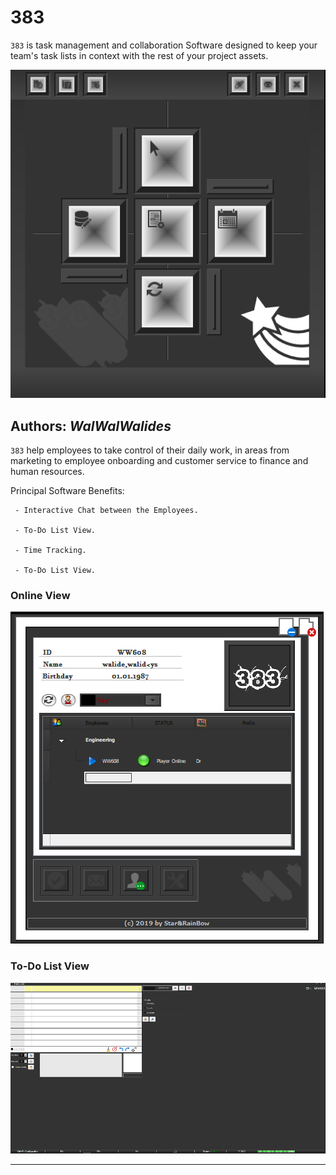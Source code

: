# 383
`383` is task management and collaboration Software designed to keep your team's task lists in context with the rest of your project assets.


![](Img/383_1.png)


**Authors:**  *WalWalWalides*
------

`383` help employees to take control of their daily work, in areas from marketing to employee onboarding and customer service to finance and human resources.


Principal Software Benefits:

     - Interactive Chat between the Employees.
     
     - To-Do List View.

     - Time Tracking.

     - To-Do List View.

    
### Online View
![](Img/383_2.png)

### To-Do List View
![](Img/383_4.png)


------

